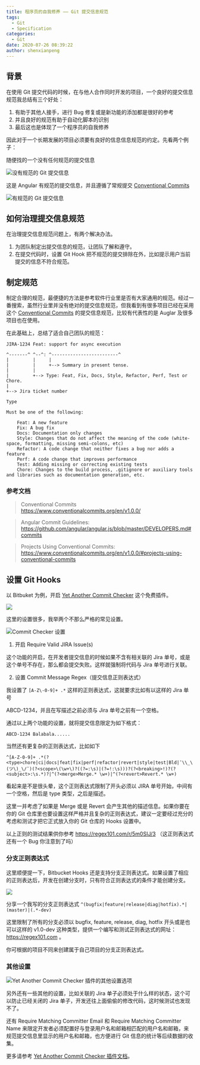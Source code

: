 ```yaml
---
title: 程序员的自我修养 —— Git 提交信息规范
tags:
  - Git
  - Specification
categories:
  - Git
date: 2020-07-26 08:39:22
author: shenxianpeng
---
```


## 背景

在使用 Git 提交代码的时候，在与他人合作同时开发的项目，一个良好的提交信息规范我总结有三个好处：

1. 有助于其他人接手，进行 Bug 修复或是新功能的添加都是很好的参考
2. 并且良好的规范有助于自动化脚本的识别
3. 最后这也是体现了一个程序员的自我修养

因此对于一个长期发展的项目必须要有良好的信息信息规范的约定。先看两个例子：

<!-- more -->

随便找的一个没有任何规范的提交信息

![没有规范的 Git 提交信息](commit-messages-specification/bad-commit-message.png)


这是 Angular 有规范的提交信息，并且遵循了常规提交 [Conventional Commits](https://www.conventionalcommits.org/en/v1.0.0/)

![有规范的 Git 提交信息](commit-messages-specification/angular-commit-message.png)

## 如何治理提交信息规范

在治理提交信息规范问题上，有两个解决办法。

1. 为团队制定出提交信息的规范，让团队了解和遵守。
2. 在提交代码时，设置 Git Hook 把不规范的提交排除在外，比如提示用户当前提交的信息不符合规范。

## 制定规范

制定合理的规范，最便捷的方法是参考软件行业里是否有大家通用的规范。经过一番搜索，虽然行业里并没有绝对的提交信息规范，但我看到有很多项目已经在采用这个 [Conventional Commits](https://www.conventionalcommits.org/en/v1.0.0/) 的提交信息规范，比较有代表性的是 Auglar 及很多项目也在使用。

在此基础上，总结了适合自己团队的规范：

```
JIRA-1234 Feat: support for async execution

^-------^ ^--^: ^-------------------------^
|         |     |
|         |     +--> Summary in present tense.
|         |
|         +--> Type: Feat, Fix, Docs, Style, Refactor, Perf, Test or Chore.
|
+--> Jira ticket number

Type

Must be one of the following:

    Feat: A new feature
    Fix: A bug fix
    Docs: Documentation only changes
    Style: Changes that do not affect the meaning of the code (white-space, formatting, missing semi-colons, etc)
    Refactor: A code change that neither fixes a bug nor adds a feature
    Perf: A code change that improves performance
    Test: Adding missing or correcting existing tests
    Chore: Changes to the build process, .gitignore or auxiliary tools and libraries such as documentation generation, etc.
```

### 参考文档

> Conventional Commits https://www.conventionalcommits.org/en/v1.0.0/

> Angular Commit Guidelines: https://github.com/angular/angular.js/blob/master/DEVELOPERS.md#commits

> Projects Using Conventional Commits: https://www.conventionalcommits.org/en/v1.0.0/#projects-using-conventional-commits

## 设置 Git Hooks

以 Bitbuket 为例，开启 [Yet Another Commit Checker](https://mohamicorp.atlassian.net/wiki/spaces/DOC/pages/1442119700/Yet+Another+Commit+Checker+YACC+for+Bitbucket) 这个免费插件。

![](commit-messages-specification/git-hook.png)

这里的设置很多，我举两个不那么严格的常见设置。

![Commit Checker 设置](commit-messages-specification/commit-checker-setting.png)

1. 开启 Require Valid JIRA Issue(s)

这个功能的开启，在开发者提交信息的时候如果不含有相关联的 Jira 单号，或是这个单号不存在，那么都会提交失败。这样就强制将代码与 Jira 单号进行关联。

2. 设置 Commit Message Regex（提交信息正则表达式）

我设置了 `[A-Z\-0-9]+ .*` 这样的正则表达式，这就要求比如有以这样的 Jira 单号

ABCD-1234，并且在写描述之前必须与 Jira 单号之前有一个空格。

通过以上两个功能的设置，就将提交信息限定为如下格式：

```
ABCD-1234 Balabala......
```

当然还有更复杂的正则表达式，比如如下

```
^[A-Z-0-9]+ .*(?<type>chore|ci|docs|feat|fix|perf|refactor|revert|style|test|Bld|¯\\_\(ツ\)_\/¯)(?<scope>\(\w+\)?((?=:\s)|(?=!:\s)))?(?<breaking>!)?(?<subject>:\s.*)?|^(?<merge>Merge.* \w+)|^(?<revert>Revert.* \w+)
```

看起来是不是很头晕，这个正则表达式限制了开头必须以 JIRA 单号开始，中间有一个空格，然后是 type 类型，之后是描述。

这里一并考虑了如果是 Merge 或是 Revert 会产生其他的描述信息。如果你要在你的 Git 仓库里也要设置这样严格并且复杂的正则表达式，建议一定要经过充分的考虑和测试才把它正式放入你的 Git 仓库的 Hooks 设置中。

以上正则的测试结果供你参考 https://regex101.com/r/5m0SIJ/3 （这正则表达式还有一个 Bug 你注意到了吗）

### 分支正则表达式

这里顺便提一下，Bitbucket Hooks 还是支持分支正则表达式。如果设置了相应的正则表达后，开发在创建分支时，只有符合正则表达式的条件才能创建分支。

![](commit-messages-specification/branch-regex.png)

分享一个我写的分支正则表达式 `^(bugfix|feature|release|diag|hotfix).*|(master)|(.*-dev)`

这里限制了所有的分支必须以 bugfix, feature, release, diag, hotfix 开头或是也可以这样的 v1.0-dev 这种类型，提供一个编写和测试正则表达式的网址：https://regex101.com 。

你可根据的项目不同来创建属于自己项目的分支正则表达式。

### 其他设置

![Yet Another Commit Checker 插件的其他设置选项](commit-messages-specification/commit-checker.png)

另外还有一些其他的设置，比如关联的 Jira 单子必须处于什么样的状态，这个可以防止已经关闭的 Jira 单子，开发还往上面偷偷的修改代码，这时候测试也发现不了。

还有 Require Matching Committer Email 和 Require Matching Committer Name 来限定开发者必须配置好与登录用户名和邮箱相匹配的用户名和邮箱，来规范提交信息里显示的用户名和邮箱，也方便进行 Git 信息的统计等后续数据的收集。


更多请参考 [Yet Another Commit Checker 插件文档](https://mohamicorp.atlassian.net/wiki/spaces/DOC/pages/1442119700/Yet+Another+Commit+Checker+YACC+for+Bitbucket)。

